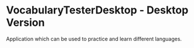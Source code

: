 # VocabularyTesterDesktop - Desktop Version
Application which can be used to practice and learn different languages.
